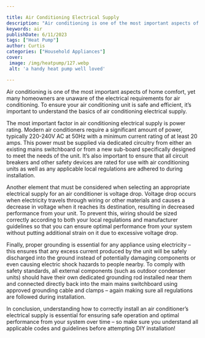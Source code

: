 ```yaml
---

title: Air Conditioning Electrical Supply
description: "Air conditioning is one of the most important aspects of home comfort, yet many homeowners are unaware of the electrical requireme...see more detail"
keywords: air
publishDate: 6/11/2023
tags: ["Heat Pump"]
author: Curtis
categories: ["Household Appliances"]
cover: 
 image: /img/heatpump/127.webp
 alt: 'a handy heat pump well loved'

---
```


Air conditioning is one of the most important aspects of home comfort, yet many homeowners are unaware of the electrical requirements for air conditioning. To ensure your air conditioning unit is safe and efficient, it’s important to understand the basics of air conditioning electrical supply.

The most important factor in air conditioning electrical supply is power rating. Modern air conditioners require a significant amount of power, typically 220-240V AC at 50Hz with a minimum current rating of at least 20 amps. This power must be supplied via dedicated circuitry from either an existing mains switchboard or from a new sub-board specifically designed to meet the needs of the unit. It’s also important to ensure that all circuit breakers and other safety devices are rated for use with air conditioning units as well as any applicable local regulations are adhered to during installation. 

Another element that must be considered when selecting an appropriate electrical supply for an air conditioner is voltage drop. Voltage drop occurs when electricity travels through wiring or other materials and causes a decrease in voltage when it reaches its destination, resulting in decreased performance from your unit. To prevent this, wiring should be sized correctly according to both your local regulations and manufacturer guidelines so that you can ensure optimal performance from your system without putting additional strain on it due to excessive voltage drop. 

Finally, proper grounding is essential for any appliance using electricity – this ensures that any excess current produced by the unit will be safely discharged into the ground instead of potentially damaging components or even causing electric shock hazards to people nearby. To comply with safety standards, all external components (such as outdoor condenser units) should have their own dedicated grounding rod installed near them and connected directly back into the main mains switchboard using approved grounding cable and clamps – again making sure all regulations are followed during installation. 

In conclusion, understanding how to correctly install an air conditioner’s electrical supply is essential for ensuring safe operation and optimal performance from your system over time – so make sure you understand all applicable codes and guidelines before attempting DIY installation!
